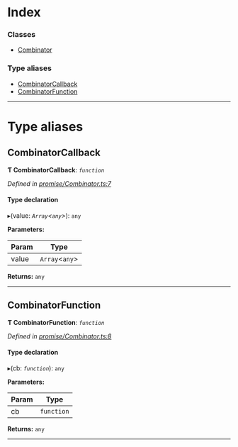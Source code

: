 

# Index

### Classes

* [Combinator](../classes/_promise_combinator_.combinator.md)

### Type aliases

* [CombinatorCallback](_promise_combinator_.md#combinatorcallback)
* [CombinatorFunction](_promise_combinator_.md#combinatorfunction)

---

# Type aliases

<a id="combinatorcallback"></a>

##  CombinatorCallback

**Ƭ CombinatorCallback**: *`function`*

*Defined in [promise/Combinator.ts:7](https://github.com/polkadot-js/api/blob/16bb9bb/packages/api/src/promise/Combinator.ts#L7)*

#### Type declaration
▸(value: *`Array`<`any`>*): `any`

**Parameters:**

| Param | Type |
| ------ | ------ |
| value | `Array`<`any`> |

**Returns:** `any`

___
<a id="combinatorfunction"></a>

##  CombinatorFunction

**Ƭ CombinatorFunction**: *`function`*

*Defined in [promise/Combinator.ts:8](https://github.com/polkadot-js/api/blob/16bb9bb/packages/api/src/promise/Combinator.ts#L8)*

#### Type declaration
▸(cb: *`function`*): `any`

**Parameters:**

| Param | Type |
| ------ | ------ |
| cb | `function` |

**Returns:** `any`

___

